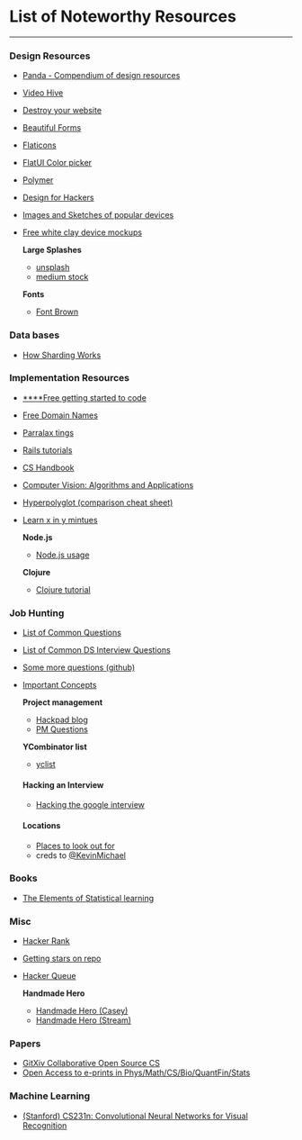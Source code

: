 # List of Noteworthy Resources
___


### Design Resources
- [Panda - Compendium of design resources](https://usepanda.com/app/#/)
- [Video Hive](http://videohive.net/)
- [Destroy your website](http://kickassapp.com/)
- [Beautiful Forms](http://www.typeform.com/)
- [Flaticons](http://flaticons.net/)
- [FlatUI Color picker](http://www.flatuicolorpicker.com/)
- [Polymer](https://www.polymer-project.org/)
- [Design for Hackers](http://designforhackers.com/)
- [Images and Sketches of popular devices](http://facebook.design/devices)
- [Free white clay device mockups](https://lstore.graphics/freebies/white/?utm_source=dn)

	**Large Splashes**
	- [unsplash](https://unsplash.com/)
	- [medium stock](https://medium.com/@dustin/stock-photos-that-dont-suck-62ae4bcbe01b)

	**Fonts**
	- [Font Brown](http://fontsinuse.com/typefaces/7385/ll-brown)

### Data bases
- [How Sharding Works](https://medium.com/@jeeyoungk/how-sharding-works-b4dec46b3f6#.9d57juw8x)

### Implementation Resources
- [****Free getting started to code](http://upskillcourses.com/p/essential-web-developer-course)
- [Free Domain Names](http://register.freenom.com/)
- [Parralax tings](http://keithclark.co.uk/articles/pure-css-parallax-websites/)
- [Rails tutorials](https://medium.com/@mackenziechild/how-i-finally-learned-rails-95e9b832675b)
- [CS Handbook](http://www.thecshandbook.com/)
- [Computer Vision: Algorithms and Applications](http://szeliski.org/Book/)
- [Hyperpolyglot (comparison cheat sheet)](http://hyperpolyglot.org/cpp)
- [Learn x in y mintues](http://learnxinyminutes.com/)

	**Node.js**
	- [Node.js usage](http://stackoverflow.com/questions/5062614/how-to-decide-when-to-use-node-js)

	**Clojure**
	- [Clojure tutorial](http://www.4clojure.com/)


### Job Hunting
- [List of Common Questions ](https://oj.leetcode.com/problems/)
- [List of Common DS Interview Questions ](http://www.kdnuggets.com/2016/02/21-data-science-interview-questions-answers.html)
- [Some more questions (github)](https://github.com/senghuot/Interview)
- [Important Concepts](https://github.com/stolksdorf/CS-Compendium)

	**Project management**
	- [Hackpad blog](https://productmanagement.hackpad.com/I-love-Product-Management-LNdfwFBKtoO)
	- [PM Questions](http://www.thepminterview.com)
	
	**YCombinator list**
	- [yclist](http://yclist.com/)

	#### Hacking an Interview
	- [Hacking the google interview](http://courses.csail.mit.edu/iap/interview/Hacking_a_Google_Interview_Handout_1.pdf)

	#### Locations
	- [Places to look out for](http://a16z.com/seeds/)
	- creds to [@KevinMichael](https://github.com/kevin1michael)

### Books
- [The Elements of Statistical learning](http://web.stanford.edu/~hastie/local.ftp/Springer/OLD/ESLII_print4.pdf)

### Misc
- [Hacker Rank](https://www.hackerrank.com/)
- [Getting stars on repo](https://medium.com/@cwRichardKim/how-to-get-hundreds-of-stars-on-your-github-project-345b065e20a2)
- [Hacker Queue](http://hackerqueue.io/)

	**Handmade Hero**
	- [Handmade Hero (Casey)](http://mollyrocket.com/casey/about.html)
	- [Handmade Hero (Stream)](http://www.twitch.tv/handmade_hero)

### Papers
- [GitXiv Collaborative Open Source CS](http://www.gitxiv.com/)
- [Open Access to e-prints in Phys/Math/CS/Bio/QuantFin/Stats](https://arxiv.org/)


### Machine Learning
- [(Stanford) CS231n: Convolutional Neural Networks for Visual Recognition](http://cs231n.stanford.edu/)
